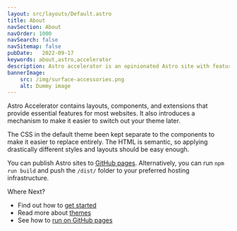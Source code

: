 ```yaml
---
layout: src/layouts/Default.astro
title: About
navSection: About
navOrder: 1000
navSearch: false
navSitemap: false
pubDate:   2022-09-17
keywords: about,astro,accelerator
description: Astro accelerator is an opinionated Astro site with features to jump start your use.
bannerImage:
    src: /img/surface-accessories.png
    alt: Dummy image
---
```


Astro Accelerator contains layouts, components, and extensions that provide essential features for most websites. It also introduces a mechanism to make it easier to switch out your theme later.

The CSS in the default theme been kept separate to the components to make it easier to replace entirely. The HTML is semantic, so applying drastically different styles and layouts should be easy enough.

You can publish Astro sites to [GitHub pages](/about/github-pages/). Alternatively, you can run `npm run build` and push the `/dist/` folder to your preferred hosting infrastructure.

Where Next?

- Find out how to [get started](/about/getting-started/)
- Read more about [themes](/about/themes/)
- See how to [run on GitHub pages](/about/github-pages/)